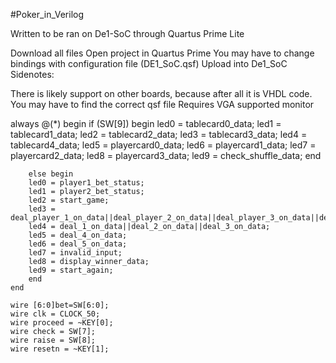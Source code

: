 #Poker_in_Verilog

Written to be ran on De1-SoC through Quartus Prime Lite

Download all files
Open project in Quartus Prime
You may have to change bindings with configuration file (DE1_SoC.qsf)
Upload into De1_SoC
Sidenotes:

There is likely support on other boards, because after all it is VHDL code. You may have to find the correct qsf file
Requires VGA supported monitor


always @(*) begin
		if (SW[9]) begin
		 led0 = tablecard0_data;
		 led1 = tablecard1_data;
		 led2 = tablecard2_data;
		 led3 = tablecard3_data;
		 led4 = tablecard4_data;
		 led5 = playercard0_data;
		 led6 = playercard1_data;
		 led7 = playercard2_data;
		 led8 = playercard3_data;
		 led9 = check_shuffle_data;
		end
		
		else begin
		led0 = player1_bet_status;
		led1 = player2_bet_status;
		led2 = start_game;
		led3 = deal_player_1_on_data||deal_player_2_on_data||deal_player_3_on_data||deal_player_4_on_data;
		led4 = deal_1_on_data||deal_2_on_data||deal_3_on_data;
		led5 = deal_4_on_data;
		led6 = deal_5_on_data;
		led7 = invalid_input;
		led8 = display_winner_data;
		led9 = start_again;
		end
	end

	wire [6:0]bet=SW[6:0];
	wire clk = CLOCK_50;
	wire proceed = ~KEY[0];
	wire check = SW[7];
	wire raise = SW[8];
	wire resetn = ~KEY[1];

